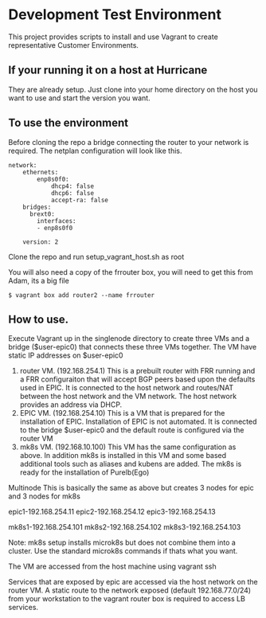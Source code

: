 # Development Test Environment

This project provides scripts to install and use Vagrant to create representative Customer Environments.


## If your running it on a host at Hurricane

 They are already setup.  Just clone into your home directory on the host you want to use and start the version you want. 


## To use the environment

Before cloning the repo a bridge connecting the router to your network is required.  The netplan configuration will look like this.

```
network:
    ethernets:
        enp8s0f0:
            dhcp4: false
            dhcp6: false
            accept-ra: false
    bridges:
      brext0:
        interfaces:
        - enp8s0f0
    
    version: 2

```

Clone the repo and run setup_vagrant_host.sh as root

You will also need a copy of the frrouter box, you will need to get this from Adam, its a big file


```
$ vagrant box add router2 --name frrouter
```


## How to use.


Execute Vagrant up in the singlenode directory to create three VMs and a bridge ($user-epic0) that connects these three VMs together.  The VM have static IP addresses on $user-epic0

1. router VM. (192.168.254.1)  This is a prebuilt router with FRR running and a FRR configuraiton that will accept BGP peers based upon the defaults used in EPIC.  It is connected to the host network and routes/NAT between the host network and the VM network.  The host network provides an address via DHCP.
2. EPIC VM. (192.168.254.10)  This is a VM that is prepared for the installation of EPIC.  Installation of EPIC is not automated.  It is connected to the bridge $user-epic0 and the default route is configured via the router VM
3. mk8s VM. (192.168.10.100)  This VM has the same configuration as above.  In addition mk8s is installed in this VM and some based additional tools such as aliases and kubens are added.  The mk8s is ready for the installation of Purelb(Ego)




Multinode
This is basically the same as above but creates 3 nodes for epic and 3 nodes for mk8s

epic1-192.168.254.11
epic2-192.168.254.12
epic3-192.168.254.13

mk8s1-192.168.254.101
mk8s2-192.168.254.102
mk8s3-192.168.254.103

Note:  mk8s setup installs microk8s but does not combine them into a cluster.  Use the standard microk8s commands if thats what you want.


The VM are accessed from the host machine using vagrant ssh

Services that are exposed by epic are accessed via the host network on the router VM.  A static route to the network exposed (default 192.168.77.0/24) from your workstation to the vagrant router box is required to access LB services. 